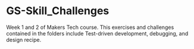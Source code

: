 # GS-Skill_Challenges

Week 1 and 2 of Makers Tech course.
This exercises and challenges contained in the folders include Test-driven development, debugging, and design recipe.
